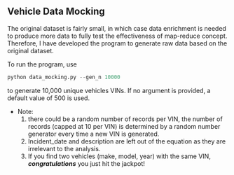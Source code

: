 ## Vehicle Data Mocking

The original dataset is fairly small, in which case data enrichment is needed to produce more data to fully test the effectiveness of map-reduce concept. Therefore, I have developed the program to generate raw data based on the original dataset. 

To run the program, use 
```python
python data_mocking.py --gen_n 10000
```
to generate 10,000 unique vehicles VINs. If no argument is provided, a default value of 500 is used.
* Note:
    1. there could be a random number of records per VIN, the number of records (capped at 10 per VIN) is determined by a random number generator every time a new VIN is generated. 
    2. Incident_date and description are left out of the equation as they are irrelevant to the analysis.
    3. If you find two vehicles (make, model, year) with the same VIN, **_congratulations_** you just hit the jackpot!
